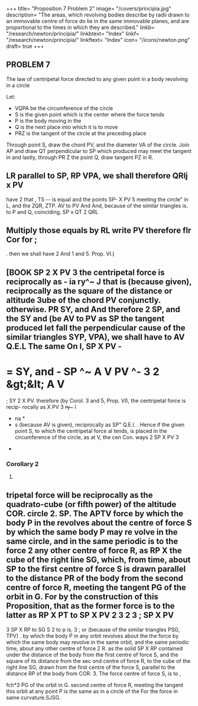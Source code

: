 +++
title= "Proposition 7 Problem 2"
image= "/covers/principia.jpg"
description= "The areas, which revolving bodies describe by radii drawn to an immovable centre of force do lie in the same immovable planes, and are proportional to the times in which they are described."
linkb= "/research/newton/principia/"
linkbtext= "Index"
linkf= "/research/newton/principia/"
linkftext= "Index"
icon= "/icons/newton.png"
draft= true
+++

## PROBLEM 7 

The law of centripetal force directed to any given point in a body revolving in a circle

Let:

- VQPA be the circumference of the circle
- S is the given point which is the center where the force tends
- P is the body moving in the 
- Q is the next place into which it is to move
- PRZ is the tangent of the circle at the preceding place

Through point S, draw the chord PV, and the diameter VA of the circle. Join AP and draw QT perpendicular to SP which produced may meet the tangent in
and lastly, through
PR
Z
the point Q, draw
tangent
PZ
in
R.


LR
parallel to SP,
RP
VPA, we shall
therefore QRlj x PV
-
have
2
that
,
TS -- is equal
and the points
SP- X PV
5
meeting the
circle&quot;
in L,
and
the
ZQR, ZTP.
AV to PV And
And, because of the similar triangles
is.
to
P and Q, coinciding,
SP x QT
2
QRL

Multiply those equals by
RL
write PV
therefore flr Cor
for
;
-
.
then we shall have
2
And
1
and
5.
Prop. VI.)

[BOOK
SP 2 X PV 3
the centripetal force is reciprocally as -
ia
ry^~
J
that
is
(because
given), reciprocally as the square of the distance or altitude
3ube of the chord
PV
conjunctly.
otherwise.
PR
SY, and
And
therefore
2
SP, and the
SY and (be
AV to PV as SP
the tangent
produced let fall the perpendicular
cause of the similar triangles SYP, VPA), we shall have
to
AV
Q.E.L
The same
On
I,
SP X PV -
--
= SY, and - SP
^~
A V
PV
^-
3
2
&amp;gt;&amp;lt;
A V
=
;
SY 2 X
PV.
therefore (by Corol. 3 and 5, Prop. VI), the centripetal force is recip-
rocally as
X PV
3
~~ry~~~
I
* na *
* s
(because
AV
is
given), reciprocally as
SP&quot;
Q.E.I.
.
Hence if the given point S, to which the centripetal force al
tends, is placed in the circumference of the circle, as at V, the cen
Con.
ways
2
SP
X PV 3
-

### Corollary 2

1.
tripetal force will be reciprocally as the quadrato-cube (or fifth power) of
the altitude
COR.
circle
2.
SP.
The
APTV
force
by which the body
P
in the
revolves about the centre of force
S
by which the same body P may re
volve in the same circle, and in the same periodic
is
to the force
2
any other centre of force R, as RP X
the cube of the right line SG, which, from
time, about
SP to
the first
centre of force
S
is
drawn
parallel to the
distance PR of the body from the second centre of force R, meeting the
tangent PG of the orbit in G. For by the construction of this Proposition,
that
as
the former force is to the latter as RP X PT to SP X PV
2
3
2
3
;
SP X PV
--
3
SP X RP
to
SG S
2
to
p
is,
3
;
or (because of the similar triangles
PSG, TPV)
.
by which the body P in any orbit revolves about the
the force by which the same body may revolve in
the same orbit, and the same periodic time, about any other centre of force
2
R. as the solid SP X RP contained under the distance of the body from
the first centre of force S, and the square of its distance from the sec
ond centre of force R, to the cube of the right line SG, drawn from the
first centre of the force S, parallel to the distance RP of the body from
COR.
3.
The
force
centre of force S,
is to
,

fch*3
PG
of the orbit in G.
second centre of force R, meeting the tangent
this orbit at any point P is the same as in a circle of the
For the force in
same curvature.SJSG.



